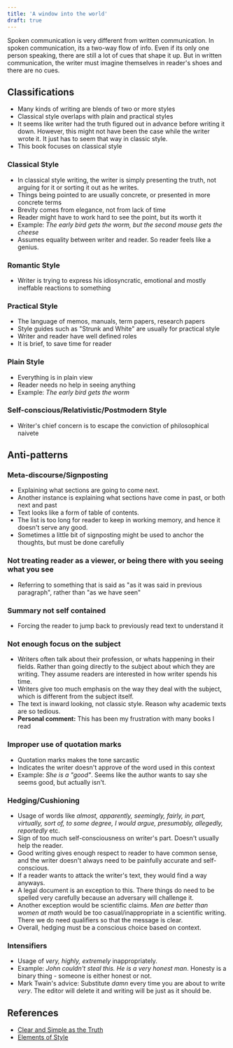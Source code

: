 ```yaml
---
title: 'A window into the world'
draft: true
---
```


Spoken communication is very different from written communication. In spoken communication, its a two-way flow of info. Even if its only one person speaking, there are still a lot of cues that shape it up. But in written communication, the writer must imagine themselves in reader's shoes and there are no cues.

## Classifications
* Many kinds of writing are blends of two or more styles
* Classical style overlaps with plain and practical styles
* It seems like writer had the truth figured out in advance before writing it down. However, this might not have been the case while the writer wrote it. It just has to seem that way in classic style.
* This book focuses on classical style
### Classical Style
* In classical style writing, the writer is simply presenting the truth, not arguing for it or sorting it out as he writes.
* Things being pointed to are usually concrete, or presented in more concrete terms
* Brevity comes from elegance, not from lack of time
* Reader might have to work hard to see the point, but its worth it
* Example: *The early bird gets the worm, but the second mouse gets the cheese*
* Assumes equality between writer and reader. So reader feels like a genius.
### Romantic Style
* Writer is trying to express his idiosyncratic, emotional and mostly ineffable reactions to something
### Practical Style
* The language of memos, manuals, term papers, research papers
* Style guides such as "Strunk and White" are usually for practical style
* Writer and reader have well defined roles
* It is brief, to save time for reader
### Plain Style
* Everything is in plain view
* Reader needs no help in seeing anything
* Example: *The early bird gets the worm*
### Self-conscious/Relativistic/Postmodern Style
* Writer's chief concern is to escape the conviction of philosophical naivete

## Anti-patterns
### Meta-discourse/Signposting
* Explaining what sections are going to come next. 
* Another instance is explaining what sections have come in past, or both next and past
* Text looks like a form of table of contents.
* The list is too long for reader to keep in working memory, and hence it doesn't serve any good.
* Sometimes a little bit of signposting might be used to anchor the thoughts, but must be done carefully
### Not treating reader as a viewer, or being there with you seeing what you see
* Referring to something that is said as "as it was said in previous paragraph", rather than "as we have seen"
### Summary not self contained
* Forcing the reader to jump back to previously read text to understand it
### Not enough focus on the subject
* Writers often talk about their profession, or whats happening in their fields. Rather than going directly to the subject about which they are writing. They assume readers are interested in how writer spends his time.
* Writers give too much emphasis on the way they deal with the subject, which is different from the subject itself.
* The text is inward looking, not classic style. Reason why academic texts are so tedious.
* **Personal comment:** This has been my frustration with many books I read
### Improper use of quotation marks
* Quotation marks makes the tone sarcastic
* Indicates the writer doesn't approve of the word used in this context
* Example: *She is a "good"*. Seems like the author wants to say she seems good, but actually isn't.
### Hedging/Cushioning
* Usage of words like *almost, apparently, seemingly, fairly, in part, virtually, sort of, to some degree, I would argue, presumably, allegedly, reportedly* etc.
* Sign of too much self-consciousness on writer's part. Doesn't usually help the reader.
* Good writing gives enough respect to reader to have common sense, and the writer doesn't always need to be painfully accurate and self-conscious.
* If a reader wants to attack the writer's text, they would find a way anyways.
* A legal document is an exception to this. There things do need to be spelled very carefully because an adversary will challenge it.
* Another exception would be scientific claims. *Men are better than women at math* would be too casual/inappropriate in a scientific writing. There we do need qualifiers so that the message is clear.
* Overall, hedging must be a conscious choice based on context.
### Intensifiers
* Usage of *very, highly, extremely* inappropriately.
* Example: *John couldn't steal this. He is a very honest man*. Honesty is a binary thing - someone is either honest or not.
* Mark Twain's advice: Substitute *damn* every time you are about to write *very*. The editor will delete it and writing will be just as it should be.

## References
* [Clear and Simple as the Truth](https://amzn.eu/d/4aq3VrR)
* [Elements of Style](https://amzn.eu/d/etbwGjP)

